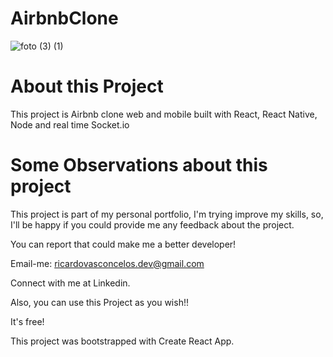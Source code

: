 # AirbnbClone
![foto (3) (1)](https://user-images.githubusercontent.com/26417291/70765325-35224080-1d39-11ea-9d54-65dc7658008b.jpg)

# About this Project
This project is Airbnb clone web and mobile built with React, React Native, Node and real time Socket.io

# Some Observations about this project
This project is part of my personal portfolio, I'm trying improve my skills, so, I'll be happy if you could provide me any feedback about the project.

You can report that could make me a better developer!

Email-me: ricardovasconcelos.dev@gmail.com

Connect with me at Linkedin.

Also, you can use this Project as you wish!!

It's free!

This project was bootstrapped with Create React App.


